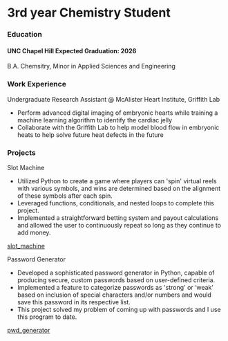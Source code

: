 # 3rd year Chemistry Student

### Education
#### UNC Chapel Hill Expected Graduation: 2026
B.A. Chemsitry, Minor in Applied Sciences and Engineering

### Work Experience
Undergraduate Research Assistant @ McAlister Heart Institute, Griffith Lab
* Perform advanced digital imaging of embryonic hearts while training a machine learning algorithm to identify the cardiac jelly
* Collaborate with the Griffith Lab to help model blood flow in embryonic heats to help solve future heat defects in the future

### Projects
Slot Machine
* Utilized Python to create a game where players can 'spin' virtual reels with various symbols, and wins are determined based on the alignment of these symbols after each spin. 
*	Leveraged functions, conditionals, and nested loops to complete this project. 
*	Implemented a straightforward betting system and payout calculations and allowed the user to continuously repeat so long as they continue to add money. 

[slot_machine](https://github.com/zmabouel/zmabouel.github.io/blob/main/Slot%20Machine.py)

Password Generator

*	Developed a sophisticated password generator in Python, capable of producing secure, custom passwords based on user-defined criteria. 
*	Implemented a feature to categorize passwords as 'strong' or ‘weak’ based on inclusion of special characters and/or numbers and would save this password in its respective list. 
*	This project solved my problem of coming up with passwords and I use this program to date. 

[pwd_generator](https://github.com/zmabouel/zmabouel.github.io/blob/main/pwd%20generator.py)
